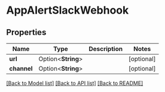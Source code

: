 # AppAlertSlackWebhook

## Properties

Name | Type | Description | Notes
------------ | ------------- | ------------- | -------------
**url** | Option<**String**> |  | [optional]
**channel** | Option<**String**> |  | [optional]

[[Back to Model list]](../README.md#documentation-for-models) [[Back to API list]](../README.md#documentation-for-api-endpoints) [[Back to README]](../README.md)


